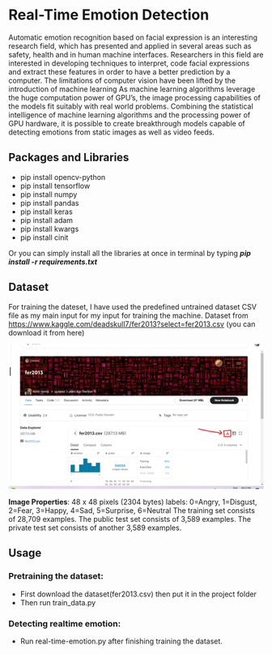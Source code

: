 # Real-Time Emotion Detection
Automatic emotion recognition based on facial expression is 
an interesting research field, which has presented and applied 
in several areas such as safety, health and in human machine 
interfaces. Researchers in this field are interested in developing 
techniques to interpret, code facial expressions and extract these 
features in order to have a better prediction by a computer.
The limitations of computer vision have been lifted by the introduction of machine learning
As machine learning algorithms leverage the huge computation power 
of GPU’s, the image processing capabilities of the models fit
suitably with real world problems. Combining the statistical 
intelligence of machine learning algorithms and the processing 
power of GPU hardware, it is possible to create breakthrough 
models capable of detecting emotions from static images as 
well as video feeds.


## Packages and Libraries
- pip install opencv-python  
- pip install tensorflow  
- pip install numpy  
- pip install pandas    
- pip install keras  
- pip install adam    
- pip install kwargs  
- pip install cinit 

Or you can simply install all the libraries at once in terminal by typing
***pip install -r requirements.txt***


## Dataset
For training the dateset, I  have used the predefined untrained dataset CSV file 
as my main input for my input for training the machine.
Dataset from https://www.kaggle.com/deadskull7/fer2013?select=fer2013.csv 
(you can download it from here)

![image](kaggle.png)


**Image Properties**: 48 x 48 pixels (2304 bytes) labels: 0=Angry, 1=Disgust, 2=Fear, 3=Happy, 4=Sad, 5=Surprise, 6=Neutral The training set consists of 28,709 examples. The public test set consists of 3,589 examples. The private test set consists of another 3,589 examples.

## Usage

### Pretraining the dataset:
- First download the dataset(fer2013.csv) then put it in the project folder
- Then run train_data.py
### Detecting realtime emotion:

- Run real-time-emotion.py after finishing training the dataset.

